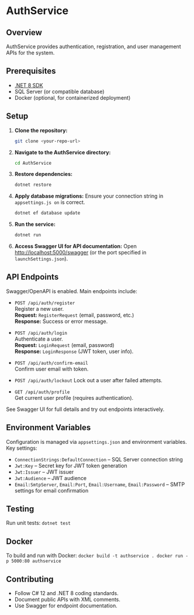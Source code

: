 # AuthService

## Overview
AuthService provides authentication, registration, and user management APIs for the system.

## Prerequisites
- [.NET 8 SDK](https://dotnet.microsoft.com/download/dotnet/8.0)
- SQL Server (or compatible database)
- Docker (optional, for containerized deployment)

## Setup

1. **Clone the repository:**
	```bash
	git clone <your-repo-url>
	```

2. **Navigate to the AuthService directory:**
	```bash	
	cd AuthService
	```

3. **Restore dependencies:**
	```bash
	dotnet restore
	```

4. **Apply database migrations:**
   Ensure your connection string in `appsettings.js	on` is correct.
	```bash
	dotnet ef database update
	```

5. **Run the service:**	
	```bash
	dotnet run
	```

6. **Access Swagger UI for API documentation:**
Open [http://localhost:5000/swagger](http://localhost:5000/swagger) (or the port specified in `launchSettings.json`).

## API Endpoints

Swagger/OpenAPI is enabled. Main endpoints include:

- `POST /api/auth/register`  
Register a new user.  
**Request:** `RegisterRequest` (email, password, etc.)  
**Response:** Success or error message.

- `POST /api/auth/login`  
Authenticate a user.  
**Request:** `LoginRequest` (email, password)  
**Response:** `LoginResponse` (JWT token, user info).

- `POST /api/auth/confirm-email`  
Confirm user email with token.

- `POST /api/auth/lockout` 
Lock out a user after failed attempts.

- `GET /api/auth/profile`  
Get current user profile (requires authentication).

See Swagger UI for full details and try out endpoints interactively.

## Environment Variables

Configuration is managed via `appsettings.json` and environment variables. Key settings:

- `ConnectionStrings:DefaultConnection` – SQL Server connection string
- `Jwt:Key` – Secret key for JWT token generation
- `Jwt:Issuer` – JWT issuer
- `Jwt:Audience` – JWT audience
- `Email:SmtpServer`, `Email:Port`, `Email:Username`, `Email:Password` – SMTP settings for email confirmation

## Testing

Run unit tests:
	```
	dotnet test
	```

## Docker

To build and run with Docker:
	```
	docker build -t authservice . docker run -p 5000:80 authservice
	```

## Contributing

- Follow C# 12 and .NET 8 coding standards.
- Document public APIs with XML comments.
- Use Swagger for endpoint documentation.
